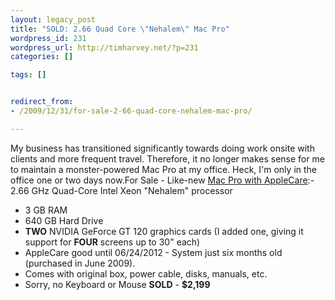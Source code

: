 ```yaml
---
layout: legacy_post
title: "SOLD: 2.66 Quad Core \"Nehalem\" Mac Pro"
wordpress_id: 231
wordpress_url: http://timharvey.net/?p=231
categories: []

tags: []


redirect_from:
- /2009/12/31/for-sale-2-66-quad-core-nehalem-mac-pro/

---
```

My business has transitioned significantly towards doing work onsite with clients and more frequent travel. Therefore, it no longer makes sense for me to maintain a monster-powered Mac Pro at my office. Heck, I'm only in the office one or two days now.For Sale - Like-new [Mac Pro with AppleCare](http://www.amazon.com/gp/product/B000R84UQ0/ref=ox_ya_oh_product):- 2.66 GHz Quad-Core Intel Xeon "Nehalem" processor
- 3 GB RAM
- 640 GB Hard Drive
- **TWO** NVIDIA GeForce GT 120 graphics cards (I added one, giving it support for **FOUR** screens up to 30" each)
- AppleCare good until 06/24/2012
        - System just six months old (purchased in June 2009).
- Comes with original box, power cable, disks, manuals, etc.
- Sorry, no Keyboard or Mouse
**SOLD** - **$2,199**
